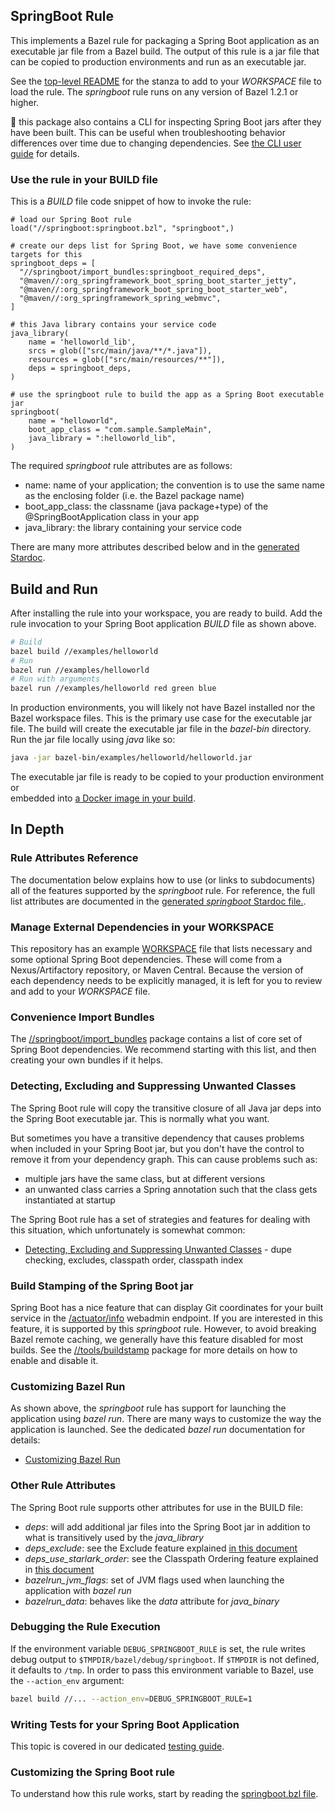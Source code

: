 ## SpringBoot Rule

This implements a Bazel rule for packaging a Spring Boot application as an executable jar file from a Bazel build.
The output of this rule is a jar file that can be copied to production environments and run as an executable jar.

See the [top-level README](../README.md) for the stanza to add to your *WORKSPACE* file to load the rule.
The *springboot* rule runs on any version of Bazel 1.2.1 or higher.

:eyes: this package also contains a CLI for inspecting Spring Boot jars after they have been built.
This can be useful when troubleshooting behavior differences over time due to changing dependencies.
See [the CLI user guide](cli.md) for details.

### Use the rule in your BUILD file

This is a *BUILD* file code snippet of how to invoke the rule:

```starlark
# load our Spring Boot rule
load("//springboot:springboot.bzl", "springboot",)

# create our deps list for Spring Boot, we have some convenience targets for this
springboot_deps = [
  "//springboot/import_bundles:springboot_required_deps",
  "@maven//:org_springframework_boot_spring_boot_starter_jetty",
  "@maven//:org_springframework_boot_spring_boot_starter_web",
  "@maven//:org_springframework_spring_webmvc",
]

# this Java library contains your service code
java_library(
    name = 'helloworld_lib',
    srcs = glob(["src/main/java/**/*.java"]),
    resources = glob(["src/main/resources/**"]),
    deps = springboot_deps,
)

# use the springboot rule to build the app as a Spring Boot executable jar
springboot(
    name = "helloworld",
    boot_app_class = "com.sample.SampleMain",
    java_library = ":helloworld_lib",
)
```

The required *springboot* rule attributes are as follows:

-  name:    name of your application; the convention is to use the same name as the enclosing folder (i.e. the Bazel package name)
-  boot_app_class:  the classname (java package+type) of the @SpringBootApplication class in your app
-  java_library: the library containing your service code

There are many more attributes described below and in the [generated Stardoc](springboot_doc.md).

## Build and Run

After installing the rule into your workspace, you are ready to build.
Add the rule invocation to your Spring Boot application *BUILD* file as shown above.
```bash
# Build
bazel build //examples/helloworld
# Run
bazel run //examples/helloworld
# Run with arguments
bazel run //examples/helloworld red green blue
```

In production environments, you will likely not have Bazel installed nor the Bazel workspace files.
This is the primary use case for the executable jar file.
The build will create the executable jar file in the *bazel-bin* directory.
Run the jar file locally using *java* like so:
```bash
java -jar bazel-bin/examples/helloworld/helloworld.jar
```

The executable jar file is ready to be copied to your production environment or  
  embedded into [a Docker image in your build](https://github.com/salesforce/rules_spring/issues/94).


## In Depth

### Rule Attributes Reference

The documentation below explains how to use (or links to subdocuments) all of the features supported by the _springboot_ rule.
For reference, the full list attributes are documented in the [generated _springboot_ Stardoc file.](springboot_doc.md).

### Manage External Dependencies in your WORKSPACE

This repository has an example [WORKSPACE](../../WORKSPACE) file that lists necessary and some optional Spring Boot dependencies.
These will come from a Nexus/Artifactory repository, or Maven Central.
Because the version of each dependency needs to be explicitly managed, it is left for you to review and add to your *WORKSPACE* file.

### Convenience Import Bundles

The [//springboot/import_bundles](import_bundles) package contains a list of core set of Spring Boot dependencies.
We recommend starting with this list, and then creating your own bundles if it helps.

### Detecting, Excluding and Suppressing Unwanted Classes

The Spring Boot rule will copy the transitive closure of all Java jar deps into the Spring Boot executable jar.
This is normally what you want.

But sometimes you have a transitive dependency that causes problems when included in your Spring Boot jar, but
  you don't have the control to remove it from your dependency graph.
This can cause problems such as:
- multiple jars have the same class, but at different versions
- an unwanted class carries a Spring annotation such that the class gets instantiated at startup

The Spring Boot rule has a set of strategies and features for dealing with this situation, which unfortunately
  is somewhat common:
- [Detecting, Excluding and Suppressing Unwanted Classes](unwanted_classes.md) - dupe checking, excludes, classpath order, classpath index

### Build Stamping of the Spring Boot jar

Spring Boot has a nice feature that can display Git coordinates for your built service in the
  [/actuator/info](https://docs.spring.io/spring-boot/docs/current/reference/html/production-ready-features.html#production-ready-endpoints) webadmin endpoint.
If you are interested in this feature, it is supported by this *springboot* rule.
However, to avoid breaking Bazel remote caching, we generally have this feature disabled for most builds.
See the [//tools/buildstamp](../buildstamp) package for more details on how to enable and disable it.


### Customizing Bazel Run

As shown above, the *springboot* rule has support for launching the application using *bazel run*.
There are many ways to customize the way the application is launched.
See the dedicated *bazel run* documentation for details:
- [Customizing Bazel Run](bazelrun.md)

### Other Rule Attributes

The Spring Boot rule supports other attributes for use in the BUILD file:

- *deps*: will add additional jar files into the Spring Boot jar in addition to what is transitively used by the *java_library*
- *deps_exclude*: see the Exclude feature explained [in this document](unwanted_classes.md)
- *deps_use_starlark_order*: see the Classpath Ordering feature explained in [this document](unwanted_classes.md)
- *bazelrun_jvm_flags*: set of JVM flags used when launching the application with *bazel run*
- *bazelrun_data*: behaves like the *data* attribute for *java_binary*


### Debugging the Rule Execution

If the environment variable `DEBUG_SPRINGBOOT_RULE` is set, the rule writes debug output to `$TMPDIR/bazel/debug/springboot`.
If `$TMPDIR` is not defined, it defaults to `/tmp`.
In order to pass this environment variable to Bazel, use the `--action_env` argument:

```bash
bazel build //... --action_env=DEBUG_SPRINGBOOT_RULE=1
```

### Writing Tests for your Spring Boot Application

This topic is covered in our dedicated [testing guide](testing_springboot.md).

### Customizing the Spring Boot rule

To understand how this rule works, start by reading the [springboot.bzl file](springboot.bzl).
